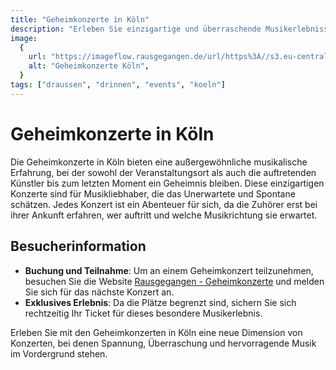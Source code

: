 ```yaml
---
title: "Geheimkonzerte in Köln"
description: "Erleben Sie einzigartige und überraschende Musikerlebnisse mit den Geheimkonzerten in Köln, wo der Veranstaltungsort und die Künstler bis zuletzt geheim bleiben"
image:
  {
    url: "https://imageflow.rausgegangen.de/url/https%3A//s3.eu-central-1.amazonaws.com/rausgegangen/HE9ZqXD2RK28bpJGSCdA_4.png?width=1200&height=900&mode=crop",
    alt: "Geheimkonzerte Köln",
  }
tags: ["draussen", "drinnen", "events", "koeln"]
---
```


# Geheimkonzerte in Köln

Die Geheimkonzerte in Köln bieten eine außergewöhnliche musikalische Erfahrung, bei der sowohl der Veranstaltungsort als auch die auftretenden Künstler bis zum letzten Moment ein Geheimnis bleiben. Diese einzigartigen Konzerte sind für Musikliebhaber, die das Unerwartete und Spontane schätzen. Jedes Konzert ist ein Abenteuer für sich, da die Zuhörer erst bei ihrer Ankunft erfahren, wer auftritt und welche Musikrichtung sie erwartet.

## Besucherinformation

- **Buchung und Teilnahme**: Um an einem Geheimkonzert teilzunehmen, besuchen Sie die Website [Rausgegangen - Geheimkonzerte](https://rausgegangen.de/organizations/geheimkonzerte) und melden Sie sich für das nächste Konzert an.
- **Exklusives Erlebnis**: Da die Plätze begrenzt sind, sichern Sie sich rechtzeitig Ihr Ticket für dieses besondere Musikerlebnis.

Erleben Sie mit den Geheimkonzerten in Köln eine neue Dimension von Konzerten, bei denen Spannung, Überraschung und hervorragende Musik im Vordergrund stehen.
